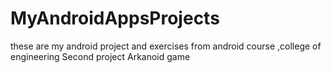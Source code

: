# MyAndroidAppsProjects
these are my android project and exercises from android course ,college of engineering
Second project Arkanoid game 
